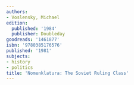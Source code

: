 ```yaml
---
authors:
- Voslensky, Michael
edition:
  published: '1984'
  publisher: Doubleday
goodreads: '1461877'
isbn: '9780385176576'
published: '1981'
subjects:
- history
- politics
title: 'Nomenklatura: The Soviet Ruling Class'
---
```


